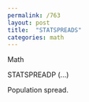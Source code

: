 ```yaml
---
permalink: /763
layout: post
title:  "STATSPREADS"
categories: math
---
```

Math

STATSPREADP (...)

Population spread.


